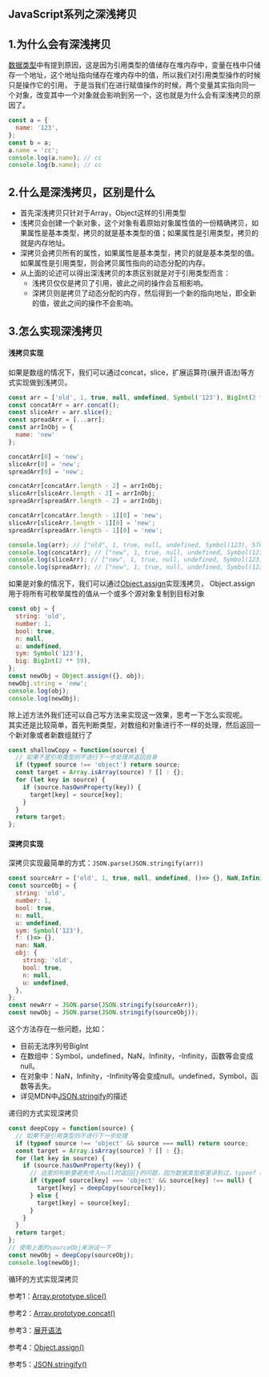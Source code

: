 ## **JavaScript系列之深浅拷贝**

## **1.为什么会有深浅拷贝**
[数据类型](https://github.com/hhsq/study-notes/blob/master/JavaScript/数据类型.md)中有提到原因，这是因为引用类型的值储存在堆内存中，变量在栈中只储存一个地址，这个地址指向储存在堆内存中的值，所以我们对引用类型操作的时候只是操作它的引用，
于是当我们在进行赋值操作的时候，两个变量其实指向同一个对象，改变其中一个对象就会影响到另一个，这也就是为什么会有深浅拷贝的原因了。
```js
const a = {
  name: '123',
};
const b = a;
a.name = 'cc';
console.log(a.name); // cc
console.log(b.name); // cc
```

## **2.什么是深浅拷贝，区别是什么**
* 首先深浅拷贝只针对于Array，Object这样的引用类型
* 浅拷贝会创建一个新对象，这个对象有着原始对象属性值的一份精确拷贝，如果属性是基本类型，拷贝的就是基本类型的值；如果属性是引用类型，拷贝的就是内存地址。
* 深拷贝会拷贝所有的属性，如果属性是基本类型，拷贝的就是基本类型的值。如果属性是引用类型，则会拷贝属性指向的动态分配的内存。
* 从上面的论述可以得出深浅拷贝的本质区别就是对于引用类型而言：
    - 浅拷贝仅仅是拷贝了引用，彼此之间的操作会互相影响。
    - 深拷贝则是拷贝了动态分配的内存，然后得到一个新的指向地址，即全新的值，彼此之间的操作不会影响。
## **3.怎么实现深浅拷贝**
#### 浅拷贝实现
如果是数组的情况下，我们可以通过concat，slice，扩展运算符(展开语法)等方式实现做到浅拷贝。
```js
const arr = ['old', 1, true, null, undefined, Symbol('123'), BigInt(2 ** 59), "old", { name: 'old' }, ['old']];
const concatArr = arr.concat();
const sliceArr = arr.slice();
const spreadArr = [...arr];
const arrInObj = {
  name: 'new'
};

concatArr[0] = 'new';
sliceArr[0] = 'new';
spreadArr[0] = 'new';

concatArr[concatArr.length - 2] = arrInObj;
sliceArr[sliceArr.length - 2] = arrInObj;
spreadArr[spreadArr.length - 2] = arrInObj;

concatArr[concatArr.length - 1][0] = 'new';
sliceArr[sliceArr.length - 1][0] = 'new';
spreadArr[spreadArr.length - 1][0] = 'new';

console.log(arr); // ["old", 1, true, null, undefined, Symbol(123), 576460752303423488n, {name: "old"}, ["new"]]
console.log(concatArr); // ["new", 1, true, null, undefined, Symbol(123), 576460752303423488n, {name: "new"}, ["new"]]
console.log(sliceArr); // ["new", 1, true, null, undefined, Symbol(123), 576460752303423488n, {name: "new"}, ["new"]]
console.log(spreadArr); // ["new", 1, true, null, undefined, Symbol(123), 576460752303423488n, {name: "new"}, ["new"]]
```
如果是对象的情况下，我们可以通过[Object.assign](https://developer.mozilla.org/zh-CN/docs/Web/JavaScript/Reference/Global_Objects/Object/assign)实现浅拷贝，
Object.assign用于将所有可枚举属性的值从一个或多个源对象复制到目标对象
```js
const obj = {
  string: 'old',
  number: 1,
  bool: true,
  n: null,
  u: undefined,
  sym: Symbol('123'),
  big: BigInt(2 ** 59),
};
const newObj = Object.assign({}, obj);
newObj.string = 'new';
console.log(obj);
console.log(newObj);
```
除上述方法外我们还可以自己写方法来实现这一效果，思考一下怎么实现呢。  
其实还是比较简单，首先判断类型，对数组和对象进行不一样的处理，然后返回一个新对象或者新数组就行了
```js
const shallowCopy = function(source) {
  // 如果不是引用类型则不进行下一步处理并返回自身
  if (typeof source !== 'object') return source;
  const target = Array.isArray(source) ? [] : {};
  for (let key in source) {
    if (source.hasOwnProperty(key)) {
      target[key] = source[key];
    }
  }
  return target;
};
```

#### 深拷贝实现
深拷贝实现最简单的方式：`JSON.parse(JSON.stringify(arr))`  
```js
const sourceArr = ['old', 1, true, null, undefined, ()=> {}, NaN,Infinity,-Infinity, Symbol('123'), "old", { name: 'old' }, ['old']];
const sourceObj = {
  string: 'old',
  number: 1,
  bool: true,
  n: null,
  u: undefined,
  sym: Symbol('123'),
  f: ()=> {},
  nan: NaN,
  obj: {
    string: 'old',
    bool: true,
    n: null,
    u: undefined,
  },
};
const newArr = JSON.parse(JSON.stringify(sourceArr));
const newObj = JSON.parse(JSON.stringify(sourceObj));
```
这个方法存在一些问题，比如：
* 目前无法序列号BigInt
* 在数组中：Symbol，undefined，NaN，Infinity，-Infinity，函数等会变成null。
* 在对象中：NaN，Infinity，-Infinity等会变成null。undefined，Symbol，函数等丢失。
* 详见MDN中[JSON.stringify](https://developer.mozilla.org/zh-CN/docs/Web/JavaScript/Reference/Global_Objects/JSON/stringify)的描述

递归的方式实现深拷贝
```js
const deepCopy = function(source) {
  // 如果不是引用类型则不进行下一步处理
  if (typeof source !== 'object' && source === null) return source;
  const target = Array.isArray(source) ? [] : {};
  for (let key in source) {
    if (source.hasOwnProperty(key)) {
      // 这里的判断要避免传入null时返回{}的问题，因为数据类型那里讲到过，typeof null返回的是object
      if (typeof source[key] === 'object' && source[key] !== null) {
        target[key] = deepCopy(source[key]);
      } else {
        target[key] = source[key];
      }
    }
  }
  return target;
};
// 使用上面的sourceObj来测试一下
const newObj = deepCopy(sourceObj);
console.log(newObj);
```

循环的方式实现深拷贝


参考1：[Array​.prototype​.slice()](https://developer.mozilla.org/zh-CN/docs/Web/JavaScript/Reference/Global_Objects/Array/slice)

参考2：[Array​.prototype​.concat()](https://developer.mozilla.org/zh-CN/docs/Web/JavaScript/Reference/Global_Objects/Array/concat)

参考3：[展开语法](https://developer.mozilla.org/zh-CN/docs/Web/JavaScript/Reference/Operators/Spread_syntax)

参考4：[Object.assign()](https://developer.mozilla.org/zh-CN/docs/Web/JavaScript/Reference/Global_Objects/Object/assign)

参考5：[JSON.stringify()](https://developer.mozilla.org/zh-CN/docs/Web/JavaScript/Reference/Global_Objects/JSON/stringify)
